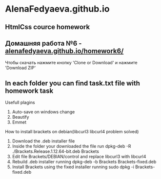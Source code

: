 # AlenaFedyaeva.github.io

## HtmlCss cource homework 

## Домашняя работа №6 - [alenafedyaeva.github.io/homework6/](https://github.com/AlenaFedyaeva/alenafedyaeva.github.io/tree/master/homework6)
Чтобы скачать нажмите кнопку 'Clone or Download'  и нажмите 'Download ZIP'



## In each folder you can find task.txt file with homework task

Usefull plagins
1) Auto-save on windows change 
2) Beautify
3) Emmet

How to install brackets on debian(libcurl3 libcurl4 problem solved)
1) Download the .deb installer file
2) Inside the folder your downloaded the file run dpkg-deb -R ./Brackets.Release.1.12.64-bit.deb Brackets
3) Edit file Brackets/DEBIAN/control and replace libcurl3 with libcurl4
4) Rebuild .deb installer running dpkg-deb -b Brackets Brackets-fixed.deb
5) Install Brackets using the fixed installer running sudo dpkg -i Brackets-fixed.deb
